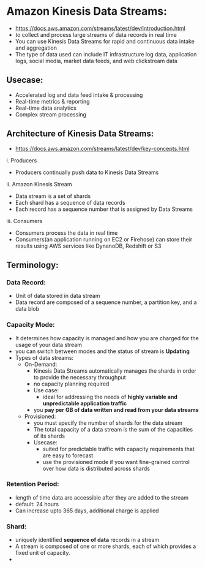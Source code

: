 # Amazon Kinesis Data Streams:

- https://docs.aws.amazon.com/streams/latest/dev/introduction.html
- to collect and process large streams of data records in real time
- You can use Kinesis Data Streams for rapid and continuous data intake and aggregation
- The type of data used can include IT infrastructure log data, application logs, social media, market data feeds, and web clickstream data

## Usecase:
- Accelerated log and data feed intake & processing
- Real-time metrics & reporting
- Real-time data analytics
- Complex stream processing


## Architecture of Kinesis Data Streams:
- https://docs.aws.amazon.com/streams/latest/dev/key-concepts.html

i. Producers
- Producers continually push data to Kinesis Data Streams

ii. Amazon Kinesis Stream
- Data stream is a set of shards
- Each shard has a sequence of data records
- Each record has a sequence number that is assigned by Data Streams

iii. Consumers
- Consumers process the data in real time
- Consumers(an application running on EC2 or Firehose) can store their results using AWS services like DynanoDB, Redshift or S3


## Terminology:

### Data Record:
- Unit of data stored in data stream
- Data record are composed of a sequence number, a partition key, and a data blob

### Capacity Mode:
- It determines how capacity is managed and how you are charged for the usage of your data stream
- you can switch between modes and the status of stream is **Updating**
- Types of data streams:
    - On-Demand:
        - Kinesis Data Streams automatically manages the shards in order to provide the necessary throughput
        - no capacity planning required
        - Use case:
            - ideal for addressing the needs of **highly variable and unpredictable application traffic**
        - you **pay per GB of data written and read from your data streams**
    - Provisioned:
        - you must specify the number of shards for the data stream
        - The total capacity of a data stream is the sum of the capacities of its shards
        - Usecase:
            -  suited for predictable traffic with capacity requirements that are easy to forecast
            - use the provisioned mode if you want fine-grained control over how data is distributed across shards


### Retention Period:
- length of time data are accessible after they are added to the stream
- default: 24 hours
- Can increase upto 365 days, additional charge is applied

### Shard:
- uniquely identified **sequence of data** records in a stream
- A stream is composed of one or more shards, each of which provides a fixed unit of capacity.
- 